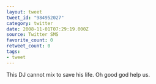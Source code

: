 ```yaml
---
layout: tweet
tweet_id: "984952027"
category: twitter
date: 2008-11-01T07:29:19.000Z
source: Twitter SMS
favorite_count: 0
retweet_count: 0
tags:
- tweet
---
```


This DJ  cannot mix to save his life. Oh good god help us.
